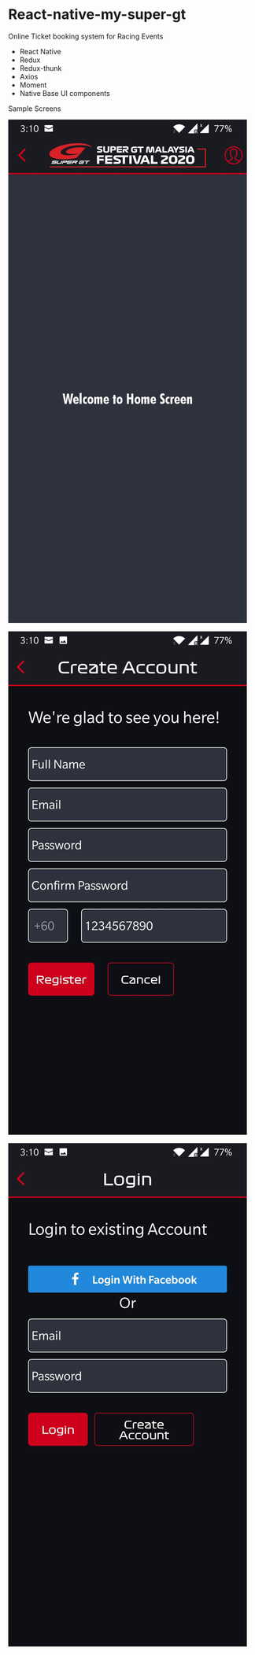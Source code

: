 # React-native-my-super-gt
Online Ticket booking system for Racing Events

* React Native
* Redux
* Redux-thunk
* Axios
* Moment
* Native Base UI components

Sample Screens

![alt text](https://github.com/syedirfan33/React-native-my-super-gt/blob/master/public/images/ss1.jfif)

![alt text](https://github.com/syedirfan33/React-native-my-super-gt/blob/master/public/images/ss2.jfif)

![alt text](https://github.com/syedirfan33/React-native-my-super-gt/blob/master/public/images/ss3.jfif)



